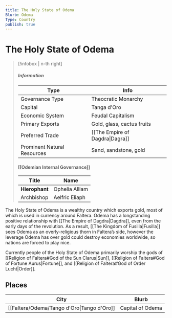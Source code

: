 ```yaml
---
title: The Holy State of Odema
Blurb: Odema
Type: Country
publish: true
---
```


# The Holy State of Odema

> [!infobox | n-th right]
>
> ##### Information
>
> | Type                        | Info                            |
> | --------------------------- | ------------------------------- |
> | Governance Type             | Theocratic Monarchy             |
> | Capital                     | Tanga d'Oro                     |
> | Economic System             | Feudal Capitalism               |
> | Primary Exports             | Gold, glass, cactus fruits      |
> | Preferred Trade             | [[The Empire of Dagdra\|Dagra]] |
> | Prominent Natural Resources | Sand, sandstone, gold           |
>
> #### [[Odemian Internal Governance]]
>
> | Title          | Name           |
> | -------------- | -------------- |
> | **Hierophant** | Ophelia Alliam |
> | Archbishop     | Aelfric Eliaph |

The Holy State of Odema is a wealthy country which exports gold, most of which is used in currency around Faltera. Odema has a longstanding positive relationship with [[The Empire of Dagdra|Dagdra]], even from the early days of the revolution. As a result, [[The Kingdom of Fusilla|Fusilla]] sees Odema as an overly-religious thorn in Faltera’s side, however the leverage Odema has over gold could destroy economies worldwide, so nations are forced to play nice.

Currently people of the Holy State of Odema primarily worship the gods of [[Religion of Faltera#God of the Sun Clarus|Sun]], [[Religion of Faltera#God of Fortune Aurus|Fortune]], and [[Religion of Faltera#God of Order Lucht|Order]].

## Places
|City|Blurb|
|---|---|
|[[Faltera/Odema/Tango d'Oro\|Tango d'Oro]]|Capital of Odema|